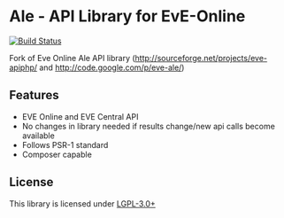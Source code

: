 Ale - API Library for EvE-Online
================================
[![Build Status](https://travis-ci.org/tarioch/eve-ale.png)](https://travis-ci.org/tarioch/eve-ale)

Fork of Eve Online Ale API library (http://sourceforge.net/projects/eve-apiphp/ and http://code.google.com/p/eve-ale/) 

Features
--------
* EVE Online and EVE Central API
* No changes in library needed if results change/new api calls become available
* Follows PSR-1 standard
* Composer capable

License
-------
This library is licensed under [LGPL-3.0+](http://opensource.org/licenses/LGPL-3.0)
